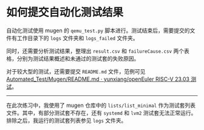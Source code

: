 # 如何提交自动化测试结果

自动化测试使用 mugen 的 `qemu_test.py` 脚本进行。测试结束后，需要提交的文件有工作目录下的 `logs` 文件夹和 `logs_failed` 文件夹。

同时，还需要分析测试结果，整理出 `result.csv` 和 `failureCause.csv` 两个表格，分别为测试结果概述和未通过的测试套的失败原因。

对于较大型的测试，还需要提交 `README.md` 文件，范例可见 [Automated_Test/Mugen/README.md · yunxiang/openEuler RISC-V 23.03 测试](https://gitee.com/yunxiangluo/openeuler-riscv-2303-test/blob/master/Automated_Test/Mugen/README.md)。

---

在此次练习中，我使用了 mugen 仓库中的 `lists/list_minimal` 作为测试套列表文件。其中，有部分测试套不存在，还有 `systemd` 和 `lvm2` 测试套无法正常运行。排除之后，我运行的测试套列表参见 `logs` 文件夹。
